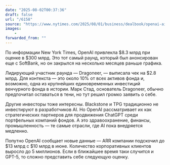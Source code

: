 ```yaml
---
date: "2025-08-02T00:37:36"
draft: false
url: "/6158"
source: "https://www.nytimes.com/2025/08/01/business/dealbook/openai-ai-mega-funding-deal.html"
images:
    -
forwarded_from: ""
---
```


По информации New York Times, OpenAI привлекла $8.3 млрд при оценке в $300 млрд. Это тот самый раунд, который был анонсирован еще с SoftBank, но он закрылся на несколько месяцев раньше графика.

Лидирующий участник раунда — Dragoneer, — выписала чек на $2.8 млрд. Для контекста — это около 10% от всех активов фонда и, возможно, одна из крупнейших единовременных инвестиций венчурного фонда в истории. Марк Стад, основатель Dragoneer, обычно предпочитал оставаться в тени, но тут решил громко заявить о себе.

Другие инвесторы тоже интересны. Blackstone и TPG традиционно не инвестируют в разработчиков AI. Но OpenAI рассматривает их как стратегических партнеров для продвижения ChatGPT среди портфельных компаний фондов. А это здравоохранение, финансы, промышленность — те самые отрасли, где AI пока внедряется медленно.

Попутно OpenAI сообщает новые данные — ARR компании подскочил до $13 млрд с $10 млрд в июне. Количество корпоративных клиентов выросло до 5 миллионов. Если в ближайшее время таки случится и GPT-5, то сложно представить себе следующую оценку.

